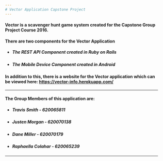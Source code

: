 ```yaml
---
# Vector Application Capstone Project
---
```

#### Vector is a scavenger hunt game system created for the Capstone Group Project Course 2016.

#### There are two components for the Vector Application
- ##### The REST API Component created in Ruby on Rails
- ##### The Mobile Device Component created in Android

#### In addition to this, there is a website for the Vector application which can be viewed here: https://vector-info.herokuapp.com/

---

#### The Group Members of this application are:

- ##### Travis Smith - 620065811
- ##### Justen Morgan - 620070138
- ##### Dane Miller - 620070179
- ##### Raphaella Colahar - 620065239

---
